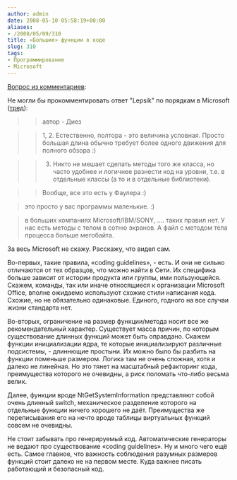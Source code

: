 ```yaml
---
author: admin
date: 2008-05-10 05:58:19+00:00
aliases:
- /2008/05/09/310
title: «Большие» функции в коде
slug: 310
tags:
- Программирование
- Microsoft
---
```


[Вопрос из комментариев](http://blog.not-a-kernel-guy.com/%D0%BE%D0%B1-%D0%B0%D0%B2%D1%82%D0%BE%D1%80%D0%B5#comment-11476):

Не могли бы прокомментировать ответ "Lepsik" по порядкам в Microsoft ([тред](http://www.sql.ru/forum/actualthread.aspx?tid=544088&pg=3#5632700)):

>> автор - Диез

>> 1, 2. Естественно, полтора - это величина условная. Просто большая длина обычно требует более одного движения для полного обзора :)

>> 3. Никто не мешает сделать методы того же класса, но часто удобнее и логичнее разнести код на уровни, т.е. в отдельные классы (а то и в отдельные библиотеки).

>> Вообще, все это есть у Фаулера :)

> это просто у вас программы маленькие. :)

> в больших компаниях Microsoft/IBM/SONY, …. таких правил нет. У нас есть методы с телом в сотню экранов. А файл с методом тела процесса больше мегобайта.

За весь Microsoft не скажу. Расскажу, что видел сам. 

<!--more-->

Во-первых, такие правила, «coding guidelines», - есть. И они не сильно отличаются от тех образцов, что можно найти в Сети. Их специфика больше зависит от истории продукта или группы, ими пользующейся. Скажем, команды, так или иначе относящиеся к организации Microsoft Office, вполне ожидаемо используют схожие стили написания кода. Схожие, но не обязательно одинаковые. Единого, годного на все случаи жизни стандарта нет.

Во-вторых, ограничение на размер функции/метода носит все же рекомендательный характер. Существует масса причин, по которым существование длинных функций может быть оправдано. Скажем функции инициализации ядра, те которые инициализируют различные подсистемы, - длиннющие простыни. Их можно было бы разбить на функции поменьше размером. Логика там не очень сложная, хотя и далеко не линейная. Но это тянет на масштабный рефакторинг кода, преимущества которого не очевидны, а риск поломать что-либо весьма велик.

Далее, функции вроде NtGetSystemInformation представляют собой очень длинный switch, механическое разделение которого на отдельные функции ничего хорошего не даёт. Преимущества же переписывания его на нечто вроде таблицы виртуальных функций совсем не очевидны. 

Не стоит забывать про генерируемый код. Автоматические генераторы не ведают про существование «coding guidelines». Ну и много чего ещё есть. Самое главное, что важность соблюдения разумных размеров функций стоит далеко не на первом месте. Куда важнее писать работающий и безопасный код.
